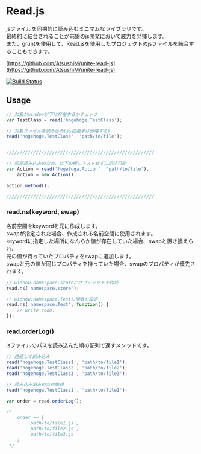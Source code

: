 # Read.js
jsファイルを同期的に読み込むミニマムなライブラリです。<br />
最終的に結合されることが前提のjs開発において威力を発揮します。<br />
また、gruntを使用して、Read.jsを使用したプロジェクトのjsファイルを結合することもできます。<br />

[https://github.com/AtsushiM/unite-read-js](https://github.com/AtsushiM/unite-read-js)<br />


[![Build Status](https://travis-ci.org/AtsushiM/Read.js.png?branch=master)](https://travis-ci.org/AtsushiM/Read.js)<br />

## Usage
```javascript
// 対象がwindow以下に存在するかチェック
var TestClass = read('hogehoge.TestClass');

// 対象ファイルを読み込み(js拡張子は省略する)
read('hogehoge.TestClass', 'path/to/file');


///////////////////////////////////////////////////////

// 同期読み込みのため、以下の様にネストせずに記述可能
var Action = read('fugafuga.Action', 'path/to/file'),
    action = new Action();

action.method();

///////////////////////////////////////////////////////
```

### read.ns(keyword, swap)
名前空間をkeywordを元に作成します。<br />
swapが指定された場合、作成される名前空間に使用されます。<br />
keywordに指定した場所になんらか値が存在していた場合、swapと置き換えられ、<br />
元の値が持っていたプロパティをswapに追加します。<br />
swapと元の値が同じプロパティを持っていた場合、swapのプロパティが優先されます。

```javascript
// widnow.namespace.storeにオブジェクトを作成
read.ns('namespace.store');

// widnow.namespace.Testに関数を設定
read.ns('namespace.Test', function() {
    // write code.
});

```

### read.orderLog()
jsファイルのパスを読み込んだ順の配列で返すメソッドです。

```javascript
// 連続して読み込み
read('hogehoge.TestClass1', 'path/to/file1');
read('hogehoge.TestClass2', 'path/to/file2');
read('hogehoge.TestClass3', 'path/to/file3');

// 読み込み済みのため無視
read('hogehoge.TestClass1', 'path/to/file1');

var order = read.orderLog();

/*
    order == [
        'path/to/file1.js',
        'path/to/file2.js',
        'path/to/file3.js'
    ]
 */

```
